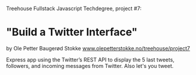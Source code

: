 Treehouse Fullstack Javascript Techdegree, 
project #7: 
# "Build a Twitter Interface"

by Ole Petter Baugerød Stokke
www.olepetterstokke.no/treehouse/project7

Express app using the Twitter’s REST API
to display the 5 last tweets, followers, 
and incoming messages from Twitter. Also 
let's you tweet. 